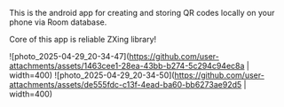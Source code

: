 This is the android app for creating and storing QR codes locally on your phone via Room database.

Core of this app is reliable ZXing library!

![photo_2025-04-29_20-34-47](https://github.com/user-attachments/assets/1463cee1-28ea-43bb-b274-5c294c94ec8a | width=400)
![photo_2025-04-29_20-34-50](https://github.com/user-attachments/assets/de555fdc-c13f-4ead-ba60-bb6273ae92d5 | width=400)
